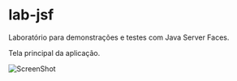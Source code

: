 lab-jsf
====

Laboratório para demonstrações e testes com Java Server Faces.

Tela principal da aplicação.

![ScreenShot](https://raw.githubusercontent.com/walisonmoreira/lab-jsf/master/src/site/resources/images/screenshot-01.png)
